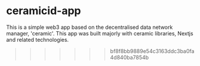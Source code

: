 # ceramicid-app
This is a simple web3 app based on the decentralised data network manager, 'ceramic'. This app was built majorly with ceramic libraries, Nextjs and related technologies.
>>>>>>> bf8f8bb9889e54c3163ddc3ba0fa4d840ba7854b

